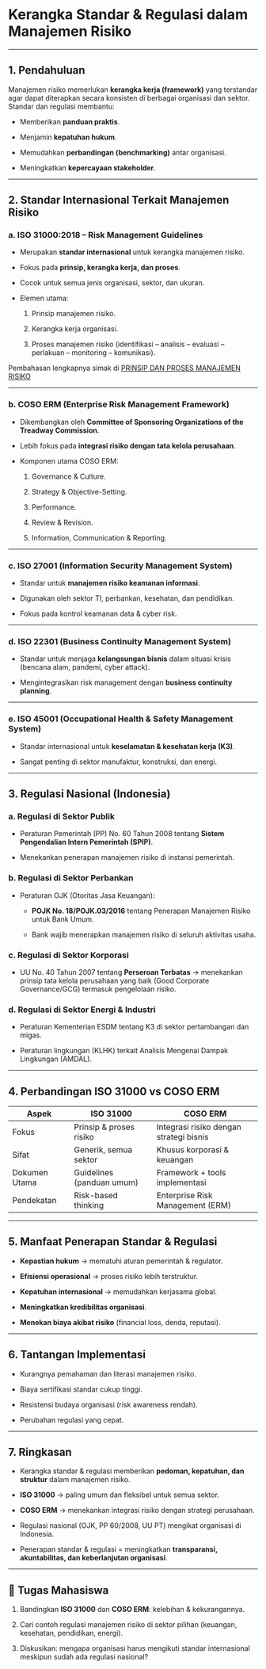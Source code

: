 # Kerangka Standar & Regulasi dalam Manajemen Risiko

---

## 1. Pendahuluan

Manajemen risiko memerlukan **kerangka kerja (framework)** yang terstandar agar dapat diterapkan secara konsisten di berbagai organisasi dan sektor.  
Standar dan regulasi membantu:

- Memberikan **panduan praktis**.
    
- Menjamin **kepatuhan hukum**.
    
- Memudahkan **perbandingan (benchmarking)** antar organisasi.
    
- Meningkatkan **kepercayaan stakeholder**.
    

---

## 2. Standar Internasional Terkait Manajemen Risiko

### a. **ISO 31000:2018 – Risk Management Guidelines**

- Merupakan **standar internasional** untuk kerangka manajemen risiko.
    
- Fokus pada **prinsip, kerangka kerja, dan proses**.
    
- Cocok untuk semua jenis organisasi, sektor, dan ukuran.
    
- Elemen utama:
    
    1. Prinsip manajemen risiko.
        
    2. Kerangka kerja organisasi.
        
    3. Proses manajemen risiko (identifikasi – analisis – evaluasi – perlakuan – monitoring – komunikasi).

Pembahasan lengkapnya simak di [PRINSIP DAN PROSES MANAJEMEN RISIKO](03-iso-31000.md)

---

### b. **COSO ERM (Enterprise Risk Management Framework)**

- Dikembangkan oleh **Committee of Sponsoring Organizations of the Treadway Commission**.
    
- Lebih fokus pada **integrasi risiko dengan tata kelola perusahaan**.
    
- Komponen utama COSO ERM:
    
    1. Governance & Culture.
        
    2. Strategy & Objective-Setting.
        
    3. Performance.
        
    4. Review & Revision.
        
    5. Information, Communication & Reporting.
        

---

### c. **ISO 27001 (Information Security Management System)**

- Standar untuk **manajemen risiko keamanan informasi**.
    
- Digunakan oleh sektor TI, perbankan, kesehatan, dan pendidikan.
    
- Fokus pada kontrol keamanan data & cyber risk.
    

---

### d. **ISO 22301 (Business Continuity Management System)**

- Standar untuk menjaga **kelangsungan bisnis** dalam situasi krisis (bencana alam, pandemi, cyber attack).
    
- Mengintegrasikan risk management dengan **business continuity planning**.
    

---

### e. **ISO 45001 (Occupational Health & Safety Management System)**

- Standar internasional untuk **keselamatan & kesehatan kerja (K3)**.
    
- Sangat penting di sektor manufaktur, konstruksi, dan energi.
    

---

## 3. Regulasi Nasional (Indonesia)

### a. **Regulasi di Sektor Publik**

- Peraturan Pemerintah (PP) No. 60 Tahun 2008 tentang **Sistem Pengendalian Intern Pemerintah (SPIP)**.
    
- Menekankan penerapan manajemen risiko di instansi pemerintah.
    

### b. **Regulasi di Sektor Perbankan**

- Peraturan OJK (Otoritas Jasa Keuangan):
    
    - **POJK No. 18/POJK.03/2016** tentang Penerapan Manajemen Risiko untuk Bank Umum.
        
    - Bank wajib menerapkan manajemen risiko di seluruh aktivitas usaha.
        

### c. **Regulasi di Sektor Korporasi**

- UU No. 40 Tahun 2007 tentang **Perseroan Terbatas** → menekankan prinsip tata kelola perusahaan yang baik (Good Corporate Governance/GCG) termasuk pengelolaan risiko.
    

### d. **Regulasi di Sektor Energi & Industri**

- Peraturan Kementerian ESDM tentang K3 di sektor pertambangan dan migas.
    
- Peraturan lingkungan (KLHK) terkait Analisis Mengenai Dampak Lingkungan (AMDAL).
    

---

## 4. Perbandingan ISO 31000 vs COSO ERM

|Aspek|ISO 31000|COSO ERM|
|---|---|---|
|Fokus|Prinsip & proses risiko|Integrasi risiko dengan strategi bisnis|
|Sifat|Generik, semua sektor|Khusus korporasi & keuangan|
|Dokumen Utama|Guidelines (panduan umum)|Framework + tools implementasi|
|Pendekatan|Risk-based thinking|Enterprise Risk Management (ERM)|

---

## 5. Manfaat Penerapan Standar & Regulasi

- **Kepastian hukum** → mematuhi aturan pemerintah & regulator.
    
- **Efisiensi operasional** → proses risiko lebih terstruktur.
    
- **Kepatuhan internasional** → memudahkan kerjasama global.
    
- **Meningkatkan kredibilitas organisasi**.
    
- **Menekan biaya akibat risiko** (financial loss, denda, reputasi).
    

---

## 6. Tantangan Implementasi

- Kurangnya pemahaman dan literasi manajemen risiko.
    
- Biaya sertifikasi standar cukup tinggi.
    
- Resistensi budaya organisasi (risk awareness rendah).
    
- Perubahan regulasi yang cepat.
    

---

## 7. Ringkasan

- Kerangka standar & regulasi memberikan **pedoman, kepatuhan, dan struktur** dalam manajemen risiko.
    
- **ISO 31000** → paling umum dan fleksibel untuk semua sektor.
    
- **COSO ERM** → menekankan integrasi risiko dengan strategi perusahaan.
    
- Regulasi nasional (OJK, PP 60/2008, UU PT) mengikat organisasi di Indonesia.
    
- Penerapan standar & regulasi = meningkatkan **transparansi, akuntabilitas, dan keberlanjutan organisasi**.
    

---

## 📌 Tugas Mahasiswa

1. Bandingkan **ISO 31000** dan **COSO ERM**: kelebihan & kekurangannya.
    
2. Cari contoh regulasi manajemen risiko di sektor pilihan (keuangan, kesehatan, pendidikan, energi).
    
3. Diskusikan: mengapa organisasi harus mengikuti standar internasional meskipun sudah ada regulasi nasional?
    
